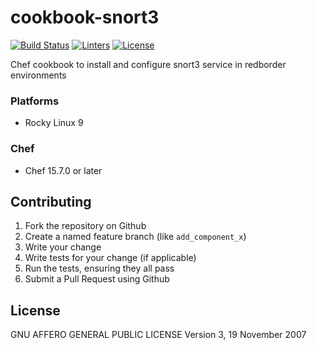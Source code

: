 # cookbook-snort3
[![Build Status][build-shield]][build-url]
[![Linters][linters-shield]][linters-url]
[![License][license-shield]][license-url]

<!-- Badges -->
[build-shield]: https://github.com/redBorder/cookbook-snort3/actions/workflows/rpm.yml/badge.svg?branch=master
[build-url]: https://github.com/redBorder/cookbook-snort3/actions/workflows/rpm.yml?query=branch%3Amaster
[linters-shield]: https://github.com/redBorder/cookbook-snort3/actions/workflows/lint.yml/badge.svg?event=push
[linters-url]: https://github.com/redBorder/cookbook-snort3/actions/workflows/lint.yml
[license-shield]: https://img.shields.io/badge/license-AGPLv3-blue.svg
[license-url]: https://github.com/cookbook-snort3/blob/HEAD/LICENSE

Chef cookbook to install and configure snort3 service in redborder environments

### Platforms

- Rocky Linux 9

### Chef

- Chef 15.7.0 or later

## Contributing

1. Fork the repository on Github
2. Create a named feature branch (like `add_component_x`)
3. Write your change
4. Write tests for your change (if applicable)
5. Run the tests, ensuring they all pass
6. Submit a Pull Request using Github

## License

GNU AFFERO GENERAL PUBLIC LICENSE Version 3, 19 November 2007
